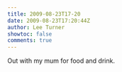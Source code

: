 ```yaml
---
title: 2009-08-23T17-20
date: 2009-08-23T17:20:44Z
author: Lee Turner
showtoc: false
comments: true
---
```


Out with my mum for food and drink.

